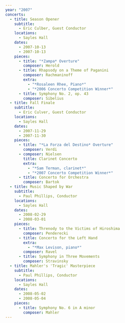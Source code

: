 ```yaml
---
year: "2007"
concerts:
  - title: Season Opener
    subtitle:
      - Eric Culber, Guest Conductor
    locations:
      - Sayles Hall
    dates:
      - 2007-10-13
      - 2007-10-13
    pieces:
      - title: "*Zampa* Overture"
        composer: Herold
      - title: Rhapsody on a Theme of Paganini
        composer: Rachmaninoff
        extra:
          - "*Rosaleen Rhee, Piano*"
          - "*2006 Concerto Competition Winner*"
      - title: Symphony No. 2, op. 43
        composer: Sibelius
  - title: Fall Finale
    subtitle:
      - Eric Culver, Guest Conductor
    locations:
      - Sayles Hall
    dates:
      - 2007-11-29
      - 2007-11-30
    pieces:
      - title: "*La Forza del Destino* Overture"
        composer: Verdi
      - composer: Nielsen
        title: Clarinet Concerto
        extra:
          - "*Sam Terman, clarinet*"
          - "*2007 Concerto Competition Winner*"
      - title: Concerto for Orchestra
        composer: Bartok
  - title: Music Shaped by War
    subtitle:
      - Paul Phillips, Conductor
    locations:
      - Sayles Hall
    dates:
      - 2008-02-29
      - 2008-03-01
    pieces:
      - title: Threnody to the Victims of Hiroshima
        composer: Penderecki
      - title: Concerto for the Left Hand
        extra:
          - "*Max Levison, piano*"
        composer: Ravel
      - title: Symphony in Three Movements
        composer: Stravinsky
  - title: Mahler's 'Tragic' Masterpiece
    subtitle:
      - Paul Phillips, Conductor
    locations:
      - Sayles Hall
    dates:
      - 2008-05-02
      - 2008-05-04
    pieces:
      - title: Symphony No. 6 in A minor
        composer: Mahler
---
```

